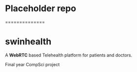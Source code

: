 # Placeholder repo

==============

# swinhealth

A **WebRTC** based Telehealth platform for patients and doctors.

Final year CompSci project

